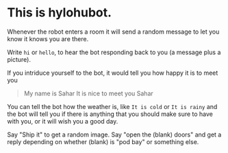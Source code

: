 # This is hylohubot.

Whenever the robot enters a room it will send a random message to let you know it knows you are there.

Write `hi` or `hello`, to hear the bot responding back to you (a message plus a picture).

If you intriduce yourself to the bot, it would tell you how happy it is to meet you
> My name is Sahar
> It is nice to meet you Sahar

You can tell the bot how the weather is, like `It is cold` or `It is rainy` and the bot will tell you if there is anything
that you should make sure to have with you, or it will wish you a good day.

Say "Ship it" to get a random image.
Say "open the (blank) doors" and get a reply depending on whether (blank) is "pod bay" or something else.
